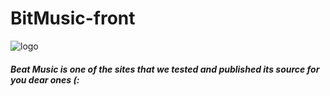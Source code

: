 # BitMusic-front

<img href="images/logotype-light.jpg" alt="logo"><h5>Beat Music is one of the sites that we tested and published its source for you dear ones (:</h5>